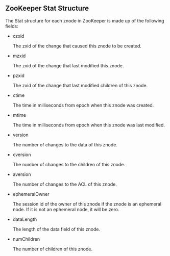 ## ZooKeeper Stat Structure  
   
   The Stat structure for each znode in ZooKeeper is made up of the following fields:
   
   - czxid
   
     The zxid of the change that caused this znode to be created.
   
   - mzxid
   
     The zxid of the change that last modified this znode.
   
   - pzxid
   
     The zxid of the change that last modified children of this znode.
   
   - ctime
   
     The time in milliseconds from epoch when this znode was created.
   
   - mtime
   
     The time in milliseconds from epoch when this znode was last modified.
   
   - version
   
     The number of changes to the data of this znode.
   
   - cversion
   
     The number of changes to the children of this znode.
   
   - aversion
   
     The number of changes to the ACL of this znode.
   
   - ephemeralOwner
   
     The session id of the owner of this znode if the znode is an ephemeral node. If it is not an ephemeral 
     node, it will be zero.
   
   - dataLength
   
     The length of the data field of this znode.
   
   - numChildren
   
     The number of children of this znode.
   
